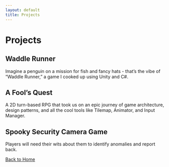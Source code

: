 ```yaml
---
layout: default
title: Projects
---
```


# Projects

## Waddle Runner
Imagine a penguin on a mission for fish and fancy hats - that’s the vibe of “Waddle Runner,” a game I cooked up using Unity and C#.

## A Fool’s Quest
A 2D turn-based RPG that took us on an epic journey of game architecture, design patterns, and all the cool tools like Tilemap, Animator, and Input Manager.

## Spooky Security Camera Game
Players will need their wits about them to identify anomalies and report back.

[Back to Home](index.html)
